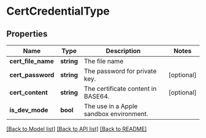 # CertCredentialType

## Properties
Name | Type | Description | Notes
------------ | ------------- | ------------- | -------------
**cert_file_name** | **string** | The file name | 
**cert_password** | **string** | The password for private key. | [optional] 
**cert_content** | **string** | The certificate content in BASE64. | [optional] 
**is_dev_mode** | **bool** | The use in a Apple sandbox environment. | 

[[Back to Model list]](../README.md#documentation-for-models) [[Back to API list]](../README.md#documentation-for-api-endpoints) [[Back to README]](../README.md)


